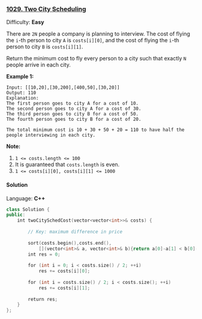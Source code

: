 ### [1029\. Two City Scheduling](https://leetcode.com/problems/two-city-scheduling/)

Difficulty: **Easy**


There are `2N` people a company is planning to interview. The cost of flying the `i`-th person to city `A` is `costs[i][0]`, and the cost of flying the `i`-th person to city `B` is `costs[i][1]`.

Return the minimum cost to fly every person to a city such that exactly `N` people arrive in each city.

**Example 1:**

```
Input: [[10,20],[30,200],[400,50],[30,20]]
Output: 110
Explanation:
The first person goes to city A for a cost of 10.
The second person goes to city A for a cost of 30.
The third person goes to city B for a cost of 50.
The fourth person goes to city B for a cost of 20.

The total minimum cost is 10 + 30 + 50 + 20 = 110 to have half the people interviewing in each city.
```

**Note:**

1.  `1 <= costs.length <= 100`
2.  It is guaranteed that `costs.length` is even.
3.  `1 <= costs[i][0], costs[i][1] <= 1000`


#### Solution

Language: **C++**

```c++
class Solution {
public:
    int twoCitySchedCost(vector<vector<int>>& costs) {
        
        // Key: maximum difference in price
        
        sort(costs.begin(),costs.end(),
            [](vector<int>& a, vector<int>& b){return a[0]-a[1] < b[0]-b[1];});
        int res = 0;
        
        for (int i = 0; i < costs.size() / 2; ++i)
            res += costs[i][0];
        
        for (int i = costs.size() / 2; i < costs.size(); ++i)
            res += costs[i][1];
        
        return res;
    }
};
​
​
​
```
